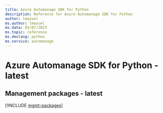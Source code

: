 ```yaml
---
title: Azure Automanage SDK for Python
description: Reference for Azure Automanage SDK for Python
author: lmazuel
ms.author: lmazuel
ms.data: 03/07/2023
ms.topic: reference
ms.devlang: python
ms.service: automanage
---
```

# Azure Automanage SDK for Python - latest

## Management packages - latest
[!INCLUDE [mgmt-packages](automanage-mgmt-index.md)]